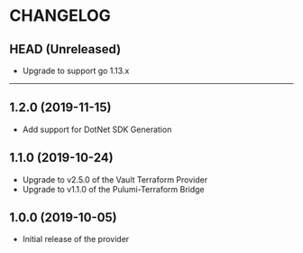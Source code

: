 CHANGELOG
=========

## HEAD (Unreleased)
* Upgrade to support go 1.13.x

---

## 1.2.0 (2019-11-15)
* Add support for DotNet SDK Generation

## 1.1.0 (2019-10-24)
* Upgrade to v2.5.0 of the Vault Terraform Provider
* Upgrade to v1.1.0 of the Pulumi-Terraform Bridge

## 1.0.0 (2019-10-05)
* Initial release of the provider
